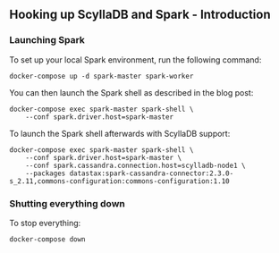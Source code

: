 ## Hooking up ScyllaDB and Spark - Introduction

### Launching Spark

To set up your local Spark environment, run the following command:
```shell
docker-compose up -d spark-master spark-worker
```

You can then launch the Spark shell as described in the blog post:
```shell
docker-compose exec spark-master spark-shell \
    --conf spark.driver.host=spark-master
```

To launch the Spark shell afterwards with ScyllaDB support:
```shell
docker-compose exec spark-master spark-shell \
    --conf spark.driver.host=spark-master \
    --conf spark.cassandra.connection.host=scylladb-node1 \
    --packages datastax:spark-cassandra-connector:2.3.0-s_2.11,commons-configuration:commons-configuration:1.10
```

### Shutting everything down

To stop everything:
```shell
docker-compose down
```
